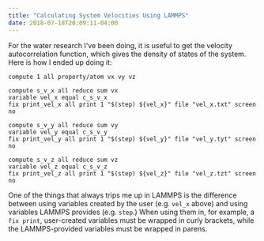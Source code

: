 ```yaml
---
title: "Calculating System Velocities Using LAMMPS"
date: 2018-07-18T20:09:11-04:00
---
```


For the water research I've been doing, it is useful to get the velocity autocorrelation function, which gives the density of states of the system. Here is how I ended up doing it:

```text
compute 1 all property/atom vx vy vz

compute s_v_x all reduce sum vx
variable vel_x equal c_s_v_x
fix print_vel_x all print 1 "$(step) ${vel_x}" file "vel_x.txt" screen no

compute s_v_y all reduce sum vy
variable vel_y equal c_s_v_y
fix print_vel_y all print 1 "$(step) ${vel_y}" file "vel_y.tyt" screen no

compute s_v_z all reduce sum vz
variable vel_z equal c_s_v_z
fix print_vel_z all print 1 "$(step) ${vel_z}" file "vel_z.tzt" screen no

```

One of the things that always trips me up in LAMMPS is the difference between using variables created by the user (e.g. `vel_x` above) and using variables LAMMPS provides (e.g. `step`.) When using them in, for example, a `fix print`, user-created variables must be wrapped in curly brackets, while the LAMMPS-provided variables must be wrapped in parens.

